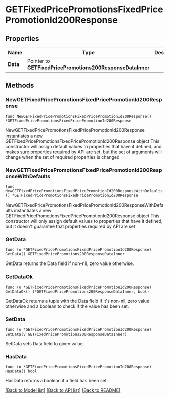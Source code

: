 # GETFixedPricePromotionsFixedPricePromotionId200Response

## Properties

Name | Type | Description | Notes
------------ | ------------- | ------------- | -------------
**Data** | Pointer to [**GETFixedPricePromotions200ResponseDataInner**](GETFixedPricePromotions200ResponseDataInner.md) |  | [optional] 

## Methods

### NewGETFixedPricePromotionsFixedPricePromotionId200Response

`func NewGETFixedPricePromotionsFixedPricePromotionId200Response() *GETFixedPricePromotionsFixedPricePromotionId200Response`

NewGETFixedPricePromotionsFixedPricePromotionId200Response instantiates a new GETFixedPricePromotionsFixedPricePromotionId200Response object
This constructor will assign default values to properties that have it defined,
and makes sure properties required by API are set, but the set of arguments
will change when the set of required properties is changed

### NewGETFixedPricePromotionsFixedPricePromotionId200ResponseWithDefaults

`func NewGETFixedPricePromotionsFixedPricePromotionId200ResponseWithDefaults() *GETFixedPricePromotionsFixedPricePromotionId200Response`

NewGETFixedPricePromotionsFixedPricePromotionId200ResponseWithDefaults instantiates a new GETFixedPricePromotionsFixedPricePromotionId200Response object
This constructor will only assign default values to properties that have it defined,
but it doesn't guarantee that properties required by API are set

### GetData

`func (o *GETFixedPricePromotionsFixedPricePromotionId200Response) GetData() GETFixedPricePromotions200ResponseDataInner`

GetData returns the Data field if non-nil, zero value otherwise.

### GetDataOk

`func (o *GETFixedPricePromotionsFixedPricePromotionId200Response) GetDataOk() (*GETFixedPricePromotions200ResponseDataInner, bool)`

GetDataOk returns a tuple with the Data field if it's non-nil, zero value otherwise
and a boolean to check if the value has been set.

### SetData

`func (o *GETFixedPricePromotionsFixedPricePromotionId200Response) SetData(v GETFixedPricePromotions200ResponseDataInner)`

SetData sets Data field to given value.

### HasData

`func (o *GETFixedPricePromotionsFixedPricePromotionId200Response) HasData() bool`

HasData returns a boolean if a field has been set.


[[Back to Model list]](../README.md#documentation-for-models) [[Back to API list]](../README.md#documentation-for-api-endpoints) [[Back to README]](../README.md)


